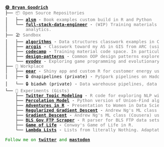 <pre style="font-family:Menlo,'DejaVu Sans Mono',consolas,'Courier New',monospace"><span style="color: #808080; text-decoration-color: #808080; font-weight: bold"><a href="bryangoodrich.github.io">😄 Bryan Goodrich</a></span>
├── <span style="color: #808080; text-decoration-color: #808080">📦 Open Source Repositories</span>
│   ├── <span style="font-weight: bold"><a href="https://www.github.com/bryangoodrich/alsm">alsm</a></span> - <span style="color: #808080; text-decoration-color: #808080">Book examples custom build in R and Python</span>
│   └── <span style="font-weight: bold"><a href="https://www.github.com/bryangoodrich/full-stack-data-engineer">full-stack-data-engineer</a></span> - <span style="color: #808080; text-decoration-color: #808080">(WIP) Training materials that span data pipeline, modeling, and </span>
│       <span style="color: #808080; text-decoration-color: #808080">analytics.</span>
├── <span style="color: #808080; text-decoration-color: #808080">🏖 Sandbox</span>
│   ├── <span style="font-weight: bold"><a href="https://www.github.com/bryangoodrich/algorithms">algorithms</a></span> - <span style="color: #808080; text-decoration-color: #808080">Data structures classwork examples in C++ and Java.</span>
│   ├── <span style="font-weight: bold"><a href="https://www.github.com/bryangoodrich/arcgis">arcgis</a></span> - <span style="color: #808080; text-decoration-color: #808080">Classwork toward my AS in GIS from ARC (using ESRI ArcGIS).</span>
│   ├── <span style="font-weight: bold"><a href="https://github.com/bryangoodrich/codecamp">codecamp</a></span> - <span style="color: #808080; text-decoration-color: #808080">Training material code space. In particular, freecodecamp (for now).</span>
│   ├── <span style="font-weight: bold"><a href="https://github.com/bryangoodrich/design-patterns">design-patterns</a></span> - <span style="color: #808080; text-decoration-color: #808080">Common OOP design patterns explored in Python and other languages.</span>
│   └── <span style="font-weight: bold"><a href="https://www.github.com/bryangoodrich/evodev">evodev</a></span> - <span style="color: #808080; text-decoration-color: #808080">Exploring game programming and evolutionary algorithms (snake game and beyond).</span>
├── <span style="color: #808080; text-decoration-color: #808080">🏢 Workplace</span>
│   ├── <span style="font-weight: bold"><a href="https://www.github.com/bryangoodrich/eear">eear</a></span> - <span style="color: #808080; text-decoration-color: #808080">Shiny app and custom R for customer energy use analytics.</span>
│   ├── 🔒 dnapipelines (private) - <span style="color: #808080; text-decoration-color: #808080">PySpark pipelines on Hadoop and Azure environments.</span>
│   └── 🔒 biadwh (private) - <span style="color: #808080; text-decoration-color: #808080">Data warehouse pipelines, data models on MSSQL stack.</span>
└── <span style="color: #808080; text-decoration-color: #808080">🔬 Experiments (Gists)</span>
    ├── <span style="font-weight: bold"><a href="https://gist.github.com/bryangoodrich/7b5ef683ce8db592669e">Twitter Topic Modeling</a></span> - <span style="color: #808080; text-decoration-color: #808080">R code for exploring NLP with Twitter stream. Posted on LinkedIn.</span>
    ├── <span style="font-weight: bold"><a href="https://gist.github.com/bryangoodrich/16ddd7f485bd70385106">Percolation Model</a></span> - <span style="color: #808080; text-decoration-color: #808080">Python version of Union-Find algorithm, Princeton Algorithms (Cousera).</span>
    ├── <span style="font-weight: bold"><a href="https://gist.github.com/bryangoodrich/0e03efbf7eba66e9e0d0947c441bb681">Adventures in R</a></span> - <span style="color: #808080; text-decoration-color: #808080">Presentation to Women in Data Science - Sample code.</span>
    ├── <span style="font-weight: bold"><a href="https://gist.github.com/bryangoodrich/38a1888cb020920e1b7d">Regularized Gradient Descent</a></span> - <span style="color: #808080; text-decoration-color: #808080">Andrew Ng&#x27;s ML class (Cousera) using R.</span>
    ├── <span style="font-weight: bold"><a href="https://gist.github.com/bryangoodrich/cdc57f6fad4ddd99a854">Gradient Descent</a></span> - <span style="color: #808080; text-decoration-color: #808080">Andrew Ng&#x27;s ML class (Cousera) using R.</span>
    ├── <span style="font-weight: bold"><a href="https://gist.github.com/bryangoodrich/1bce26f80756b4eb74cc">BLS Gov FTP Scraper</a></span> - <span style="color: #808080; text-decoration-color: #808080">R parser for BLS FTP data sets.</span>
    ├── <span style="font-weight: bold"><a href="https://gist.github.com/bryangoodrich/8361321">Game of Life</a></span> - <span style="color: #808080; text-decoration-color: #808080">Conway&#x27;s Game of Life in R.</span>
    └── <span style="font-weight: bold"><a href="https://gist.github.com/bryangoodrich/8275787">Lambda Lists</a></span> - <span style="color: #808080; text-decoration-color: #808080">Lists from literally Nothing. Adaptation of Steve Losh&#x27;s JavaScript examples.</span>

<span style="color: #008000; text-decoration-color: #008000">Follow me on </span><span style="color: #008000; text-decoration-color: #008000; font-weight: bold"><a href="https://twitter.com/bryangoodrich">twitter</a></span><span style="color: #008000; text-decoration-color: #008000"> and </span><span style="color: #008000; text-decoration-color: #008000; font-weight: bold"><a href="https://dataplatform.social/@bryangoodrich">mastodon</a></span>
</pre>
